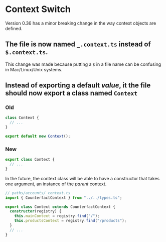 # Context Switch

Version 0.36 has a minor breaking change in the way context objects are defined.

## The file is now named `_.context.ts` instead of `$.context.ts`.

This change was made because putting a `$` in a file name can be confusing in Mac/Linux/Unix systems.

## Instead of exporting a default _value_, it the file should now export a class named `Context`

### Old

```ts
class Context {
  // ...
}

export default new Context();
```

### New

```ts
export class Context {
  // ...
}
```

In the future, the context class will be able to have a constructor that takes one argument, an instance of the _parent_ context.

```ts
// paths/accounts/_context.ts
import { CounterfactContext } from "../../types.ts";

export class Context extends CounterfactContext {
  constructor(registry) {
    this.mainContext = registry.find("/");
    this.productsContext = registry.find("/products");
  }
  // ...
}
```
